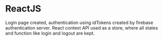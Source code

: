# ReactJS
Login page created, authentication using idTokens created by firebase authentication server.
React context API used as a store, where all states and function like login and logout are kept.
